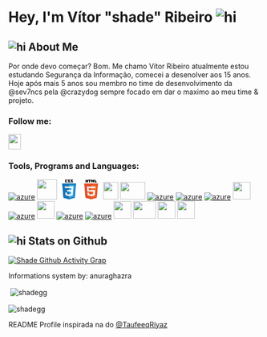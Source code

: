 # Hey, I'm Vítor "shade" Ribeiro <img src="https://user-images.githubusercontent.com/1303154/88677602-1635ba80-d120-11ea-84d8-d263ba5fc3c0.gif" width="28px" alt="hi">

<!--
**shadegg/shadegg** is a ✨ _special_ ✨ repository because its `README.md` (this file) appears on your GitHub profile.

Here are some ideas to get you started:

- 🔭 I’m currently working on ...
- 🌱 I’m currently learning ...
- 👯 I’m looking to collaborate on ...
- 🤔 I’m looking for help with ...
- 💬 Ask me about ...
- 📫 How to reach me: ...
- 😄 Pronouns: ...
- ⚡ Fun fact: ...
-->

## <img src="https://cdn.discordapp.com/emojis/864817657479692298.gif?v=1" width="20px" alt="hi">  About Me

Por onde devo começar? Bom. Me chamo Vítor Ribeiro atualmente estou estudando Segurança da Informação, comecei a desenolver aos 15 anos. Hoje após mais 5 anos sou membro no time de desenvolvimento da @sev7ncs pela @crazydog sempre focado em dar o maximo ao meu time & projeto.

<h3 align="left">Follow me:</h3>
<a href="https://instagram.com/shadez1kA" target="blank"><img align="center" src="https://raw.githubusercontent.com/rahuldkjain/github-profile-readme-generator/master/src/images/icons/Social/instagram.svg" alt="" height="30" width="25" /></a>
<br>
<h3 align="left">Tools, Programs and Languages:</h3>
<a href="#" target="_blank"><img src="https://camo.githubusercontent.com/582944f6627732531ce1a2e20ad43538d1896e16a5f159ea28fd137dbb8e798a/68747470733a2f2f7777772e766563746f726c6f676f2e7a6f6e652f6c6f676f732f676f6f676c655f636c6f75642f676f6f676c655f636c6f75642d69636f6e2e737667" alt="azure" width="40" height="40"/></a>
<a href="#" target="_blank"><img src="https://camo.githubusercontent.com/6df31a460cb0c38f960e92812c8b6f8bce4c7f13170fb4782f0b31ab8e792ac2/68747470733a2f2f7777772e766563746f726c6f676f2e7a6f6e652f6c6f676f732f6d6963726f736f66745f617a7572652f6d6963726f736f66745f617a7572652d69636f6e2e737667" alt="" width="40" height="40"/></a>
<a href="#" target="_blank"><img src="https://raw.githubusercontent.com/devicons/devicon/master/icons/css3/css3-original-wordmark.svg" alt="azure" width="40" height="40"/></a>
<a href="#" target="_blank"><img src="https://raw.githubusercontent.com/devicons/devicon/master/icons/html5/html5-original-wordmark.svg" alt="azure" width="40" height="40"/></a>
<a href="#" target="_blank"><img src="https://icon-library.com/images/node-js-icon/node-js-icon-8.jpg" alt="" width="30" height="35"/></a>
<a href="#" target="_blank"><img src="https://www.docker.com/sites/default/files/d8/2019-07/Moby-logo.png" alt="" width="50" height="35"/></a>
<a href="#" target="_blank"><img src="https://upload.wikimedia.org/wikipedia/commons/thumb/3/31/Webysther_20160423_-_Elephpant.svg/1280px-Webysther_20160423_-_Elephpant.svg.png" alt="azure" width="50" height="35"/></a>
<a href="#" target="_blank"><img src="https://upload.wikimedia.org/wikipedia/commons/thumb/9/91/Electron_Software_Framework_Logo.svg/2048px-Electron_Software_Framework_Logo.svg.png" alt="azure" width="35" height="35"/></a>
<a href="#" target="_blank"><img src="https://brandslogos.com/wp-content/uploads/images/large/ubuntu-logo.png" alt="azure" width="35" height="35"/></a>
<a href="#" target="_blank"><img src="https://git-scm.com/images/logos/downloads/Git-Icon-1788C.png" alt="" width="35" height="35"/></a>
<a href="#" target="_blank"><img src="https://developer.asustor.com/uploadIcons/0020_76878_1550603669_logoicon256.png" alt="azure" width="35" height="35"/></a>
<a href="#" target="_blank"><img src="https://upload.wikimedia.org/wikipedia/en/7/78/Multi_Theft_Auto_logo.png" alt="" width="35" height="35"/></a>
<a href="#" target="_blank"><img src="https://4.bp.blogspot.com/-LiJZ5I8E7K8/XIe_GeI5glI/AAAAAAAAIuw/4Awu8j8r0P8TKBXzyxyslHEfplOlK9-6QCK4BGAYYCw/s1600/icon%2Bfigma%2Bvector.png" alt="azure" width="35" height="35"/></a>
<a href="#" target="_blank"><img src="https://encrypted-tbn0.gstatic.com/images?q=tbn:ANd9GcTyqCga05i6v6rhqKhZALTzuqHL5vLUp4IQd7W2RbkBbDWI7HjFxq2NmKokKXBzG5kLFIw&usqp=CAU" alt="azure" width="35" height="35"/></a>
<a href="#" target="_blank"><img src="https://logodownload.org/wp-content/uploads/2017/04/adobe-after-effects-logo.png" alt="" width="35" height="35"/></a>
<a href="#" target="_blank"><img src="https://cdn2.unrealengine.com/ue-logo-stacked-unreal-engine-w-677x545-fac11de0943f.png" alt="" width="45" height="35"/></a>
<a href="#" target="_blank"><img src="https://windowsroom.com/wp-content/uploads/2021/03/vMix-Pro-Full-version.png" alt="" width="35" height="35"/></a>
<a href="#" target="_blank"><img src="https://upload.wikimedia.org/wikipedia/commons/thumb/7/78/OBS.svg/1024px-OBS.svg.png" alt="" width="35" height="35"/></a>

## <img src="https://cdn.discordapp.com/emojis/864816587298439189.gif?v=1" width="20px" alt="hi">  Stats on Github
[![Shade Github Activity Grap](https://activity-graph.herokuapp.com/graph?username=shadegg&theme=react-dark)](https://github.com/shadegg?tab=repositories)

Informations system by: anuraghazra
<p>&nbsp;<img align="center" src="https://github-readme-stats.vercel.app/api?username=shadegg&show_icons=true&locale=en" alt="shadegg" /></p> 
<p><img align="center" src="https://github-readme-streak-stats.herokuapp.com/?user=shadegg" alt="shadegg" /></p>


README Profile inspirada na do [@TaufeeqRiyaz](https://www.github.com/TaufeeqRiyaz)
